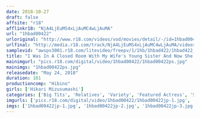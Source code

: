 ```yaml
---
date: 2018-10-27
draft: false
affsite: "r18"
afflinkr18: "NjA4LjEuMS4xLjAuMC4wLjAuMA"
url: "1hbad00422"
urloriginal: "http://www.r18.com/videos/vod/movies/detail/-/id=1hbad00422"
urlfinal: "http://media.r18.com/track/NjA4LjEuMS4xLjAuMC4wLjAuMA/videos/vod/movies/detail/-/id=1hbad00422"
samplevid: "awspv3001.r18.com/litevideo/freepv/1/1hb/1hbad422/1hbad422_dmb_w.mp4"
title: "I Was In A Closed Room With My Wife's Young Sister And Now She's Trying To Muffle Her Screams Of Pleasure While A Middle Aged Man Furiously Thrusts His Cock Into Her Pussy Hikari Misumi"
mainimgurl: "pics.r18.com/digital/video/1hbad00422/1hbad00422ps.jpg"
mainimgs: "1hbad00422ps.jpg"
releasedate: "May 24, 2018"
duration: 101
productioncomp: "Hibino"
girls: ['Hikari Mizusumashi']
categories: ['Big Tits', 'Relatives', 'Variety', 'Featured Actress', 'Sister', 'Hi-Def', 'Special 7 studios SALE']
imgurls: ['pics.r18.com/digital/video/1hbad00422/1hbad00422jp-1.jpg', 'pics.r18.com/digital/video/1hbad00422/1hbad00422jp-2.jpg', 'pics.r18.com/digital/video/1hbad00422/1hbad00422jp-3.jpg', 'pics.r18.com/digital/video/1hbad00422/1hbad00422jp-4.jpg', 'pics.r18.com/digital/video/1hbad00422/1hbad00422jp-5.jpg', 'pics.r18.com/digital/video/1hbad00422/1hbad00422jp-6.jpg', 'pics.r18.com/digital/video/1hbad00422/1hbad00422jp-7.jpg', 'pics.r18.com/digital/video/1hbad00422/1hbad00422jp-8.jpg', 'pics.r18.com/digital/video/1hbad00422/1hbad00422jp-9.jpg', 'pics.r18.com/digital/video/1hbad00422/1hbad00422jp-10.jpg', 'pics.r18.com/digital/video/1hbad00422/1hbad00422jp-11.jpg', 'pics.r18.com/digital/video/1hbad00422/1hbad00422jp-12.jpg', 'pics.r18.com/digital/video/1hbad00422/1hbad00422jp-13.jpg', 'pics.r18.com/digital/video/1hbad00422/1hbad00422jp-14.jpg', 'pics.r18.com/digital/video/1hbad00422/1hbad00422jp-15.jpg', 'pics.r18.com/digital/video/1hbad00422/1hbad00422jp-16.jpg', 'pics.r18.com/digital/video/1hbad00422/1hbad00422jp-17.jpg', 'pics.r18.com/digital/video/1hbad00422/1hbad00422jp-18.jpg', 'pics.r18.com/digital/video/1hbad00422/1hbad00422jp-19.jpg', 'pics.r18.com/digital/video/1hbad00422/1hbad00422jp-20.jpg']
imgs: ['1hbad00422jp-1.jpg', '1hbad00422jp-2.jpg', '1hbad00422jp-3.jpg', '1hbad00422jp-4.jpg', '1hbad00422jp-5.jpg', '1hbad00422jp-6.jpg', '1hbad00422jp-7.jpg', '1hbad00422jp-8.jpg', '1hbad00422jp-9.jpg', '1hbad00422jp-10.jpg', '1hbad00422jp-11.jpg', '1hbad00422jp-12.jpg', '1hbad00422jp-13.jpg', '1hbad00422jp-14.jpg', '1hbad00422jp-15.jpg', '1hbad00422jp-16.jpg', '1hbad00422jp-17.jpg', '1hbad00422jp-18.jpg', '1hbad00422jp-19.jpg', '1hbad00422jp-20.jpg']
---
```

